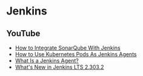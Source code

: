 # Jenkins

## YouTube

* [How to Integrate SonarQube With Jenkins](https://www.youtube.com/watch?v=KsTMy0920go)
* [How to Use Kubernetes Pods As Jenkins Agents](https://www.youtube.com/watch?v=ZXaorni-icg)
* [What Is a Jenkins Agent?](https://www.youtube.com/watch?v=4KghHJEz5no)
* [What's New in Jenkins LTS 2.303.2](https://www.youtube.com/watch?v=Ypsz0kVSrf8)
